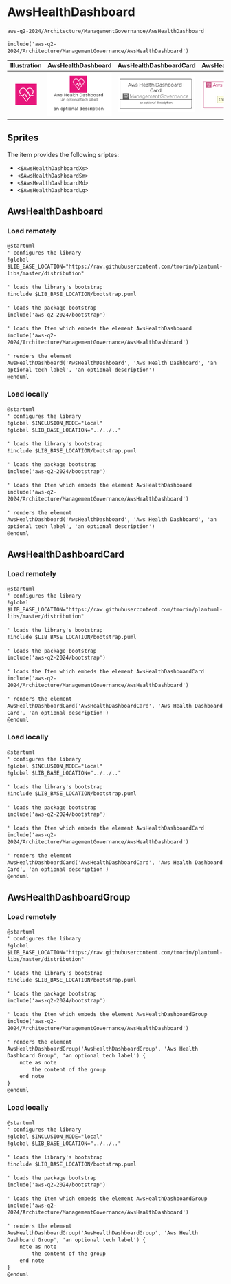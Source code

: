 # AwsHealthDashboard


```text
aws-q2-2024/Architecture/ManagementGovernance/AwsHealthDashboard
```

```text
include('aws-q2-2024/Architecture/ManagementGovernance/AwsHealthDashboard')
```



| Illustration | AwsHealthDashboard | AwsHealthDashboardCard | AwsHealthDashboardGroup |
| :---: | :---: | :---: | :---: |
| ![illustration for Illustration](../../../aws-q2-2024/Architecture/ManagementGovernance/AwsHealthDashboard.png) | ![illustration for AwsHealthDashboard](../../../aws-q2-2024/Architecture/ManagementGovernance/AwsHealthDashboard.Local.png) | ![illustration for AwsHealthDashboardCard](../../../aws-q2-2024/Architecture/ManagementGovernance/AwsHealthDashboardCard.Local.png) | ![illustration for AwsHealthDashboardGroup](../../../aws-q2-2024/Architecture/ManagementGovernance/AwsHealthDashboardGroup.Local.png) |



## Sprites
The item provides the following sriptes:

- `<$AwsHealthDashboardXs>`
- `<$AwsHealthDashboardSm>`
- `<$AwsHealthDashboardMd>`
- `<$AwsHealthDashboardLg>`





## AwsHealthDashboard

### Load remotely
```plantuml
@startuml
' configures the library
!global $LIB_BASE_LOCATION="https://raw.githubusercontent.com/tmorin/plantuml-libs/master/distribution"

' loads the library's bootstrap
!include $LIB_BASE_LOCATION/bootstrap.puml

' loads the package bootstrap
include('aws-q2-2024/bootstrap')

' loads the Item which embeds the element AwsHealthDashboard
include('aws-q2-2024/Architecture/ManagementGovernance/AwsHealthDashboard')

' renders the element
AwsHealthDashboard('AwsHealthDashboard', 'Aws Health Dashboard', 'an optional tech label', 'an optional description')
@enduml
```

### Load locally
```plantuml
@startuml
' configures the library
!global $INCLUSION_MODE="local"
!global $LIB_BASE_LOCATION="../../.."

' loads the library's bootstrap
!include $LIB_BASE_LOCATION/bootstrap.puml

' loads the package bootstrap
include('aws-q2-2024/bootstrap')

' loads the Item which embeds the element AwsHealthDashboard
include('aws-q2-2024/Architecture/ManagementGovernance/AwsHealthDashboard')

' renders the element
AwsHealthDashboard('AwsHealthDashboard', 'Aws Health Dashboard', 'an optional tech label', 'an optional description')
@enduml
```

## AwsHealthDashboardCard

### Load remotely
```plantuml
@startuml
' configures the library
!global $LIB_BASE_LOCATION="https://raw.githubusercontent.com/tmorin/plantuml-libs/master/distribution"

' loads the library's bootstrap
!include $LIB_BASE_LOCATION/bootstrap.puml

' loads the package bootstrap
include('aws-q2-2024/bootstrap')

' loads the Item which embeds the element AwsHealthDashboardCard
include('aws-q2-2024/Architecture/ManagementGovernance/AwsHealthDashboard')

' renders the element
AwsHealthDashboardCard('AwsHealthDashboardCard', 'Aws Health Dashboard Card', 'an optional description')
@enduml
```

### Load locally
```plantuml
@startuml
' configures the library
!global $INCLUSION_MODE="local"
!global $LIB_BASE_LOCATION="../../.."

' loads the library's bootstrap
!include $LIB_BASE_LOCATION/bootstrap.puml

' loads the package bootstrap
include('aws-q2-2024/bootstrap')

' loads the Item which embeds the element AwsHealthDashboardCard
include('aws-q2-2024/Architecture/ManagementGovernance/AwsHealthDashboard')

' renders the element
AwsHealthDashboardCard('AwsHealthDashboardCard', 'Aws Health Dashboard Card', 'an optional description')
@enduml
```

## AwsHealthDashboardGroup

### Load remotely
```plantuml
@startuml
' configures the library
!global $LIB_BASE_LOCATION="https://raw.githubusercontent.com/tmorin/plantuml-libs/master/distribution"

' loads the library's bootstrap
!include $LIB_BASE_LOCATION/bootstrap.puml

' loads the package bootstrap
include('aws-q2-2024/bootstrap')

' loads the Item which embeds the element AwsHealthDashboardGroup
include('aws-q2-2024/Architecture/ManagementGovernance/AwsHealthDashboard')

' renders the element
AwsHealthDashboardGroup('AwsHealthDashboardGroup', 'Aws Health Dashboard Group', 'an optional tech label') {
    note as note
        the content of the group
    end note
}
@enduml
```

### Load locally
```plantuml
@startuml
' configures the library
!global $INCLUSION_MODE="local"
!global $LIB_BASE_LOCATION="../../.."

' loads the library's bootstrap
!include $LIB_BASE_LOCATION/bootstrap.puml

' loads the package bootstrap
include('aws-q2-2024/bootstrap')

' loads the Item which embeds the element AwsHealthDashboardGroup
include('aws-q2-2024/Architecture/ManagementGovernance/AwsHealthDashboard')

' renders the element
AwsHealthDashboardGroup('AwsHealthDashboardGroup', 'Aws Health Dashboard Group', 'an optional tech label') {
    note as note
        the content of the group
    end note
}
@enduml
```

